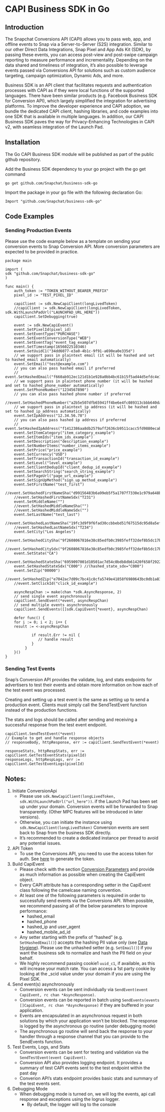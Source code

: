 # CAPI Business SDK in Go

## Introduction
The Snapchat Conversions API (CAPI) allows you to pass web, app, and offline events to Snap via a Server-to-Server (S2S) integration. Similar to our other Direct Data Integrations, Snap Pixel and App Ads Kit (SDK), by passing these events, you can access post-view and post-swipe campaign reporting to measure performance and incrementality. Depending on the data shared and timeliness of integration, it’s also possible to leverage events passed via Conversions API for solutions such as custom audience targeting, campaign optimization, Dynamic Ads, and more.

Business SDK is an API client that facilitates requests and authentication processes with CAPI as if they were local functions of the supported languages. There have been similar products (e.g. Facebook Business SDK for Conversion API), which largely simplified the integration for advertising platforms. To improve the developer experience and CAPI adoption, we bundle the dedicated CAPI client, hashing libraries, and code examples into one SDK that is available in multiple languages. In addition, our CAPI Business SDK paves the way for Privacy-Enhancing Technologies in CAPI v2, with seamless integration of the Launch Pad.
## Installation
The Go CAPI Business SDK module will be published as part of the public github repository.

Add the Business SDK dependency to your go project with the go get command

`go get github.com/Snapchat/business-sdk-go`


Import the package in your go file with the following declaration
Go:

`Import "github.com/Snapchat/business-sdk-go"`

## Code Examples
### Sending Production Events
Please use the code example below as a template on sending your conversion events to Snap Conversion API. More conversion parameters are expected to be provided in practice.

```
package main

import (
sdk "github.com/Snapchat/business-sdk-go"
)

func main() {
    auth_token := "TOKEN_WITHOUT_BEARER_PREFIX"
    pixel_id := "TEST_PIXEL_ID"
    
    capiClient := sdk.NewCapiClient(longLivedToken)
    //capiClient := sdk.NewCapiClient(longLivedToken, sdk.WithLaunchPadUrl("LAUNCHPAD_URL_HERE"))
    capiClient.SetDebugging(true)
    
    event := sdk.NewCapiEvent()
    event.SetPixelId(pixel_id)
    event.SetEventType("PURCHASE")
    event.SetEventConversionType("WEB")
    event.SetEventTag("event_tag_example")
    event.SetTimestamp(1656022510346)
    event.SetUuidC1("34dd6077-e3a0-4b1c-9f91-a690ea0e335d")
    // we support pass in plaintext email (it will be hashed and set to hashed_email automatically)
    event.SetEmail("test@example.com")
    // you can also pass hashed email if preferred
    // event.SetHashedEmail("f660ab912ec121d1b1e928a0bb4bc61b15f5ad44d5efdc4e1c92a25e99b8e44a")
    // we support pass in plaintext phone number (it will be hashed and set to hashed_phone_number automatically)
    event.SetPhoneNumber("1234567890")
    // you can also pass hashed phone number if preferred
    //event.SetHashedPhoneNumber("a2b5e507dfb65941ff4be6e4fc089313cbbb640da5fd6fbc4e3d2e2f3abe92cc")
    // we support pass in plaintext ip address (it will be hashed and set to hashed_ip_address automatically)
    event.SetIpAddress("12.34.56.78")
    // you can also pass hashed ip address if preferred
    // event.SetHashedIpAddress("f1412386aa8db2579aff2636cb9511cacc5fd9880ecab60c048508fbe26ee4d9")
    event.SetItemCategory("item_category_example")
    event.SetItemIds("item_ids_example")
    event.SetDescription("description_example")
    event.SetNumberItems("number_items_example")
    event.SetPrice("price_example")
    event.SetCurrency("USD")
    event.SetTransactionId("transaction_id_example")
    event.SetLevel("level_example")
    event.SetClientDedupId("client_dedup_id_example")
    event.SetSearchString("search_string_example")
    event.SetPageUrl("page_url_example")
    event.SetSignUpMethod("sign_up_method_example")
    event.SetFirstName("test_first")
    //event.SetHashedFirstNameSha("d99156483b6a99eb5f5a1707f7330e1c979a648b47a379d56a0d6850a9a9c76c")
    //event.SetHashedFirstNameSdx("T231")
    event.SetMiddleName("")
    //event.SetHashedMiddleNameSha("")
    //event.SetHashedMiddleNameSdx("")
    event.SetLastName("test_last")
    //event.SetHashedLastNameSha("19fc3d9f9f6fad30ccbbebd51f67515dc95d8a5ef363fd35c34a2f47064d43bd")
    //event.SetHashedLastNameSdx("T234")
    event.SetCity("Los Angeles")
    //event.SetHashedCitySha("9f2608067816e38c85edfb0c3985feff32def8b5dc17bb522ffc2e877e9b386b")
    //event.SetHashedCitySdx("9f2608067816e38c85edfb0c3985feff32def8b5dc17bb522ffc2e877e9b386b")
    event.SetState("CA")
    //event.SetHashedStateSha("6959097001d10501ac7d54c0bdb8db61420f658f2922cc26e46d536119a31126")
    event.SetHashedStateSdx("C000") //(hashed_state_sdx="C000")
    event.SetZip("00000")
    //event.SetHashedZip("e7042ac7d09c7bc41c8cfa5749e41858f6980643bc0db1a83cc793d3e24d3f77")
    //event.SetClickId("click_id_example")
    
    asyncRespChan := make(chan *sdk.AsyncResponse, 2)
    // send single event asynchronously
    capiClient.SendEvent(*event, asyncRespChan)
    // send multiple events asynchronously
    capiClient.SendEvents([]sdk.CapiEvent{*event}, asyncRespChan)
    
    defer func() {
    for i := 0; i < 2; i++ {
    result := <-asyncRespChan
    
            if result.Err != nil {
               // handle result
            }
         }
    }()
}
```

### Sending Test Events
Snap’s Conversion API provides the validate, log, and stats endpoints for advertisers to test their events and obtain more information on how each of the test event was processed.

Creating and setting up a test event is the same as setting up to send a production event. Clients must simply call the SendTestEvent function instead of the production functions.

The stats and logs should be called after sending and receiving a successful response from the test event endpoint.

```
capiClient.SendTestEvent(*event)
// Example to get and handle response objects
// responseBody, httpResponse, err := capiClient.SendTestEvent(*event)

responseStats, httpRespStats, err := capiClient.GetTestEventStats(pixelId)
responseLogs, httpRespLogs, err := capiClient.GetTestEventLogs(pixelId)
```

## Notes:
1) Initiate ConversionApi
   * Please use `sdk.NewCapiClient(longLivedToken, sdk.WithLaunchPadUrl("url_here"))`. if the Launch Pad has been set up under your domain. Conversion events will be forwarded to Snap transparently. (Other MPC features will be introduced in later versions).
   * Otherwise, you can initiate the instance using `sdk.NewCapiClient(longLivedToken)` Conversion events are sent back to Snap from the business SDK directly.
   * It’s recommended to create a dedicated instance per thread to avoid any potential issues.
2) API Token
   * To use the Conversions API, you need to use the access token for auth. See [here](https://marketingapi.snapchat.com/docs/conversion.html#auth-requirements) to generate the token.
3) Build CapiEvent
   * Please check with the section [Conversion Parameters](https://marketingapi.snapchat.com/docs/conversion.html#additional-data-formatting-guidelines) and provide as much information as possible when creating the CapiEvent object.
   * Every CAPI attribute has a corresponding setter in the CapiEvent class following the camelcase naming convention.  
   * At least one of the following parameters is required in order to successfully send events via the Conversions API. When possible, we recommend passing all of the below parameters to improve performance:
     * hashed_email
     * hashed_phone
     * hashed_ip and user_agent
     * hashed_mobile_ad_id
   * Any setter starting with the prefix of “hashed” (e.g. `SetHashedEmail()`) accepts the hashing PII value only (see [Data Hygiene](https://marketingapi.snapchat.com/docs/conversion.html#data-hygiene)). Please use the unhashed setter (e.g. `SetEmail()`) if you want the business sdk to normalize and hash the PII field on your behalf.
   * We highly recommend passing cookie1 `uuid_c1`, if available, as this will increase your match rate. You can access a 1st party cookie by looking at the _scid value under your domain if you are using the Pixel SDK.
4) Send event(s) asynchronously
   * Conversion events can be sent individually via `SendEvent(event CapiEvent, rc chan *AsyncResponse)`.
   * Conversion events can be reported in batch using `SendEvents(events []CapiEvent, rc chan *AsyncResponse)` if they are buffered in your application.
   * Events are encapsulated in an asynchronous request in both solutions by which your application won’t be blocked. The response is logged by the asynchronous go routine (under debugging mode)
   * The asynchronous go routine will send back the response to your handler through a response channel that you can provide to the SendEvents function.
5) Test Events, Logs, and Stats
   * Conversion events can be sent for testing and validation via the `SendTestEvent(event CapiEvent)`.
   * Conversion API also provides logging endpoint. It provides a summary of test CAPI events sent to the test endpoint within the past day
   * Converion API’s stats endpoint provides basic stats and summary of the test events sent.
6) Debugging Mode
   * When debugging mode is turned on, we will log the events, api call response and exceptions using the logrus logger.
     * By default, the logger will log to the console
